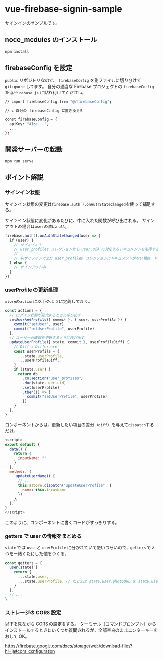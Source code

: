# vue-firebase-signin-sample

サインインのサンプルです。


## node_modules のインストール

```bash
npm install
```

## firebaseConfig を設定

`public` リポジトリなので、 `firebaseConfig` を別ファイルに切り分けて `gitignore` してます。
自分の適当な Firebase プロジェクトの `firebaseConfig` を `@/firebase.js` に貼り付けてください。

```bash
// import firebaseConfig from "@/firebaseConfig";

// ↓ 自分の firebaseConfig に置き換える

const firebaseConfig = {
  apiKey: "AIza...",
  ...
};
```

## 開発サーバーの起動

```bash
npm run serve
```

## ポイント解説

### サインイン状態

サインイン状態の変更は`firebase.auth().onAuthStateChanged`を使って補足する。

サインイン状態に変化があるたびに、中に入れた関数が呼び出される。
サインアウトの場合は`user`の値は`null`。

```js
firebase.auth().onAuthStateChanged(user => {
  if (user) {
    // サインイン中
    // user_profiles コレクションから user.uid に対応するドキュメントを取得する。
    //
    // 初サインインでまだ user_profiles コレクションにドキュメントがない場合、ドキュメントを作成する。
  } else {
    // サインアウト中
  }
})
```

### userProfile の更新処理

`store`の`action`に以下のように定義しておく。

```js
const actions = {
  // ログイン状態が変化するときに呼び出す
  setUserAndProfile({ commit }, { user, userProfile }) {
    commit("setUser", user)
    commit("setUserProfile", userProfile)
  },
  // ユーザーの情報を更新するときに呼び出す
  updateUserProfile({ state, commit }, userProfileDiff) {
    // Diff = Difference
    const userProfile = {
      ...state.userProfile,
      ...userProfileDiff,
    }
    if (state.user) {
      return db
        .collection("user_profiles")
        .doc(state.user.uid)
        .set(userProfile)
        .then(() => {
          commit("setUserProfile", userProfile)
        })
    }
  },
}
```

コンポーネントからは、更新したい項目の差分（`diff`）を与えて`dispatch`するだけ。

```js
<script>
export default {
  data() {
    return {
      inputName: ""
    }
  },
  methods: {
     updateUserName() {
      // ...
      this.$store.dispatch("updateUserProfile", {
        name: this.inputName
      })
    },
  },
}
</script>
```

このように、コンポーネントに書くコードがすっきりする。

### getters で user の情報をまとめる

`state` では `user` と `userProfile` に分かれていて使いづらいので、`getters` で２つを一緒くたにした値をつくる。

```js
const getters = {
  user(state) {
    return {
      ...state.user,
      ...state.userProfile, // たとえば state.user.photoURL を state.userProfile.photoURL で上書きできる
    }
  },
  // ...
}
```

### ストレージの CORS 設定

以下を見ながら CORS の設定をする。
ターミナル（コマンドプロンプト）からインストールするときにいくつか質問されるが、全部空白のままエンターキーをおして OK。

<https://firebase.google.com/docs/storage/web/download-files?hl=ja#cors_configuration>
